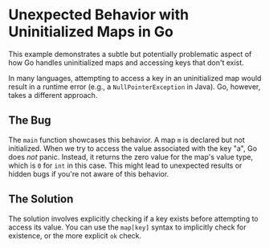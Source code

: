 # Unexpected Behavior with Uninitialized Maps in Go

This example demonstrates a subtle but potentially problematic aspect of how Go handles uninitialized maps and accessing keys that don't exist.

In many languages, attempting to access a key in an uninitialized map would result in a runtime error (e.g., a `NullPointerException` in Java). Go, however, takes a different approach.

## The Bug

The `main` function showcases this behavior. A map `m` is declared but not initialized. When we try to access the value associated with the key "a", Go does *not* panic. Instead, it returns the zero value for the map's value type, which is `0` for `int` in this case. This might lead to unexpected results or hidden bugs if you're not aware of this behavior.

## The Solution

The solution involves explicitly checking if a key exists before attempting to access its value.  You can use the `map[key]` syntax to implicitly check for existence, or the more explicit `ok` check.
